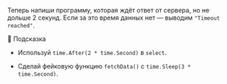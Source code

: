 Теперь напиши программу, которая ждёт ответ от сервера, но не дольше 2 секунд.
Если за это время данных нет — выводим `"Timeout reached"`.

🔹 Подсказка

* Используй `time.After(2 * time.Second)` в `select`.

* Сделай фейковую функцию `fetchData()` с `time.Sleep(3 * time.Second)`.